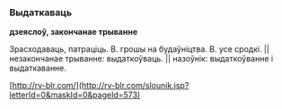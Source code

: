 ### Выдаткаваць
**дзеяслоў, закончанае трыванне**

Зрасходаваць, патраціць. В. грошы на будаўніцтва. В. усе сродкі. || незакончанае трыванне: выдаткоўваць. || назоўнік: выдаткоўванне і выдаткаванне.

<a rel="author">[http://rv-blr.com/](http://rv-blr.com/slounik.jsp?letterId=0&maskId=0&pageId=573)</a>
